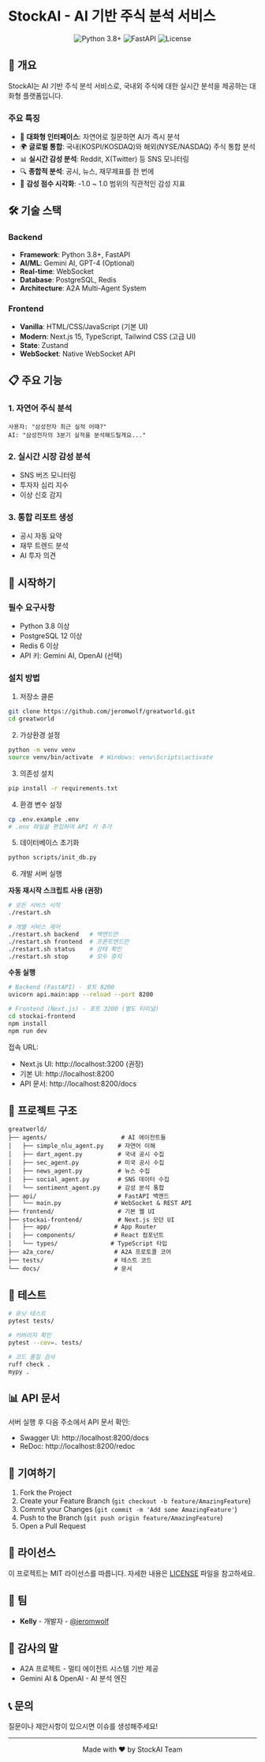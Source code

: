 # StockAI - AI 기반 주식 분석 서비스

<p align="center">
  <img src="https://img.shields.io/badge/python-3.8+-blue.svg" alt="Python 3.8+">
  <img src="https://img.shields.io/badge/FastAPI-0.109+-green.svg" alt="FastAPI">
  <img src="https://img.shields.io/badge/license-MIT-orange.svg" alt="License">
</p>

## 🚀 개요

StockAI는 AI 기반 주식 분석 서비스로, 국내외 주식에 대한 실시간 분석을 제공하는 대화형 플랫폼입니다.

### 주요 특징
- 🤖 **대화형 인터페이스**: 자연어로 질문하면 AI가 즉시 분석
- 🌍 **글로벌 통합**: 국내(KOSPI/KOSDAQ)와 해외(NYSE/NASDAQ) 주식 통합 분석
- 📊 **실시간 감성 분석**: Reddit, X(Twitter) 등 SNS 모니터링
- 🔍 **종합적 분석**: 공시, 뉴스, 재무제표를 한 번에
- 🎯 **감성 점수 시각화**: -1.0 ~ 1.0 범위의 직관적인 감성 지표

## 🛠 기술 스택

### Backend
- **Framework**: Python 3.8+, FastAPI
- **AI/ML**: Gemini AI, GPT-4 (Optional)
- **Real-time**: WebSocket
- **Database**: PostgreSQL, Redis
- **Architecture**: A2A Multi-Agent System

### Frontend
- **Vanilla**: HTML/CSS/JavaScript (기본 UI)
- **Modern**: Next.js 15, TypeScript, Tailwind CSS (고급 UI)
- **State**: Zustand
- **WebSocket**: Native WebSocket API

## 📋 주요 기능

### 1. 자연어 주식 분석
```
사용자: "삼성전자 최근 실적 어때?"
AI: "삼성전자의 3분기 실적을 분석해드릴게요..."
```

### 2. 실시간 시장 감성 분석
- SNS 버즈 모니터링
- 투자자 심리 지수
- 이상 신호 감지

### 3. 통합 리포트 생성
- 공시 자동 요약
- 재무 트렌드 분석
- AI 투자 의견

## 🚦 시작하기

### 필수 요구사항
- Python 3.8 이상
- PostgreSQL 12 이상
- Redis 6 이상
- API 키: Gemini AI, OpenAI (선택)

### 설치 방법

1. 저장소 클론
```bash
git clone https://github.com/jeromwolf/greatworld.git
cd greatworld
```

2. 가상환경 설정
```bash
python -m venv venv
source venv/bin/activate  # Windows: venv\Scripts\activate
```

3. 의존성 설치
```bash
pip install -r requirements.txt
```

4. 환경 변수 설정
```bash
cp .env.example .env
# .env 파일을 편집하여 API 키 추가
```

5. 데이터베이스 초기화
```bash
python scripts/init_db.py
```

6. 개발 서버 실행

**자동 재시작 스크립트 사용 (권장)**
```bash
# 모든 서비스 시작
./restart.sh

# 개별 서비스 제어
./restart.sh backend   # 백엔드만
./restart.sh frontend  # 프론트엔드만
./restart.sh status    # 상태 확인
./restart.sh stop      # 모두 중지
```

**수동 실행**
```bash
# Backend (FastAPI) - 포트 8200
uvicorn api.main:app --reload --port 8200

# Frontend (Next.js) - 포트 3200 (별도 터미널)
cd stockai-frontend
npm install
npm run dev
```

접속 URL:
- Next.js UI: http://localhost:3200 (권장)
- 기본 UI: http://localhost:8200
- API 문서: http://localhost:8200/docs

## 📁 프로젝트 구조

```
greatworld/
├── agents/                     # AI 에이전트들
│   ├── simple_nlu_agent.py    # 자연어 이해
│   ├── dart_agent.py          # 국내 공시 수집
│   ├── sec_agent.py           # 미국 공시 수집
│   ├── news_agent.py          # 뉴스 수집
│   ├── social_agent.py        # SNS 데이터 수집
│   └── sentiment_agent.py     # 감성 분석 통합
├── api/                       # FastAPI 백엔드
│   └── main.py               # WebSocket & REST API
├── frontend/                  # 기본 웹 UI
├── stockai-frontend/          # Next.js 모던 UI
│   ├── app/                  # App Router
│   ├── components/           # React 컴포넌트
│   └── types/               # TypeScript 타입
├── a2a_core/                 # A2A 프로토콜 코어
├── tests/                    # 테스트 코드
└── docs/                     # 문서
```

## 🧪 테스트

```bash
# 유닛 테스트
pytest tests/

# 커버리지 확인
pytest --cov=. tests/

# 코드 품질 검사
ruff check .
mypy .
```

## 📊 API 문서

서버 실행 후 다음 주소에서 API 문서 확인:
- Swagger UI: http://localhost:8200/docs
- ReDoc: http://localhost:8200/redoc

## 🤝 기여하기

1. Fork the Project
2. Create your Feature Branch (`git checkout -b feature/AmazingFeature`)
3. Commit your Changes (`git commit -m 'Add some AmazingFeature'`)
4. Push to the Branch (`git push origin feature/AmazingFeature`)
5. Open a Pull Request

## 📄 라이선스

이 프로젝트는 MIT 라이선스를 따릅니다. 자세한 내용은 [LICENSE](LICENSE) 파일을 참고하세요.

## 👥 팀

- **Kelly** - 개발자 - [@jeromwolf](https://github.com/jeromwolf)

## 🙏 감사의 말

- A2A 프로젝트 - 멀티 에이전트 시스템 기반 제공
- Gemini AI & OpenAI - AI 분석 엔진

## 📞 문의

질문이나 제안사항이 있으시면 이슈를 생성해주세요!

---

<p align="center">Made with ❤️ by StockAI Team</p>